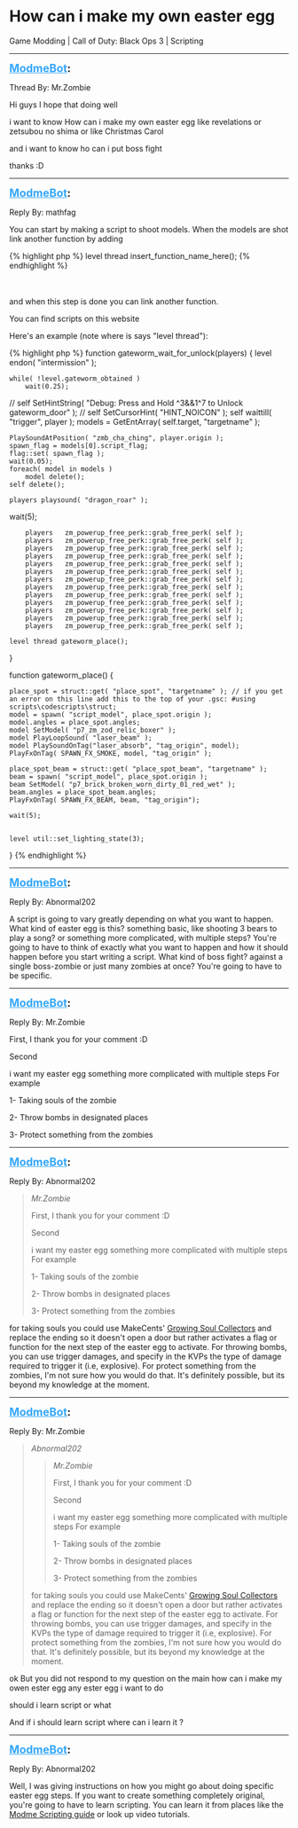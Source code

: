 # How can i make my own easter egg
Game Modding | Call of Duty: Black Ops 3 | Scripting

---
<strong style="font-size: 1.4em;"><span style="text-decoration: underline;text-decoration-color: #34a7f9;"><span style="color:#34a7f9;">ModmeBot</span></span>:</strong>

<p>Thread By: Mr.Zombie<br /><p style="text-align:left;">Hi guys I hope that doing well</p><p style="text-align:left;">i want to know How can i make my own easter egg like revelations or zetsubou no shima or like Christmas Carol</p><p style="text-align:left;">and i want to know ho can i put boss fight </p><p style="text-align:left;">thanks :D</p></p>

---
<strong style="font-size: 1.4em;"><span style="text-decoration: underline;text-decoration-color: #34a7f9;"><span style="color:#34a7f9;">ModmeBot</span></span>:</strong>

<p>Reply By: mathfag<br /><p style="text-align:left;">You can start by making a script to shoot models. When the models are shot link another function by adding </p>{% highlight php %}
level thread insert_function_name_here();
{% endhighlight %}
<br /><br /><br /><p style="text-align:left;">and when this step is done you can link another function.</p><p style="text-align:left;"></p><p style="text-align:left;">You can find scripts on this website</p><p style="text-align:left;"></p><p style="text-align:left;">Here&#39;s an example (note where is says &quot;level thread&quot;):</p>{% highlight php %}
function gateworm_wait_for_unlock(players)
{
    level endon( "intermission" );
      
    while( !level.gateworm_obtained )
        wait(0.25);
      
//    self SetHintString( "Debug: Press and Hold ^3&amp;&amp;1^7 to Unlock gateworm_door" );
//    self SetCursorHint( "HINT_NOICON" );
    self waittill( "trigger", player );
    models = GetEntArray( self.target, "targetname" );
    

    
    PlaySoundAtPosition( "zmb_cha_ching", player.origin );
    spawn_flag = models[0].script_flag;
    flag::set( spawn_flag );
    wait(0.05);
    foreach( model in models )
        model delete();
    self delete();

    players playsound( "dragon_roar" );



wait(5);

        players   zm_powerup_free_perk::grab_free_perk( self );
        players   zm_powerup_free_perk::grab_free_perk( self );
        players   zm_powerup_free_perk::grab_free_perk( self );
        players   zm_powerup_free_perk::grab_free_perk( self );
        players   zm_powerup_free_perk::grab_free_perk( self );
        players   zm_powerup_free_perk::grab_free_perk( self );
        players   zm_powerup_free_perk::grab_free_perk( self );
        players   zm_powerup_free_perk::grab_free_perk( self );
        players   zm_powerup_free_perk::grab_free_perk( self );
        players   zm_powerup_free_perk::grab_free_perk( self );
        players   zm_powerup_free_perk::grab_free_perk( self );
        players   zm_powerup_free_perk::grab_free_perk( self );
        players   zm_powerup_free_perk::grab_free_perk( self );

    level thread gateworm_place();

}


function gateworm_place()
{
   
    place_spot = struct::get( "place_spot", "targetname" ); // if you get an error on this line add this to the top of your .gsc: #using scripts\codescripts\struct;
    model = spawn( "script_model", place_spot.origin ); 
    model.angles = place_spot.angles;
    model SetModel( "p7_zm_zod_relic_boxer" );
    model PlayLoopSound( "laser_beam" );
    model PlaySoundOnTag("laser_absorb", "tag_origin", model); 
    PlayFxOnTag( SPAWN_FX_SMOKE, model, "tag_origin" ); 

    place_spot_beam = struct::get( "place_spot_beam", "targetname" ); 
    beam = spawn( "script_model", place_spot.origin ); 
    beam SetModel( "p7_brick_broken_worn_dirty_01_red_wet" );
    beam.angles = place_spot_beam.angles;
    PlayFxOnTag( SPAWN_FX_BEAM, beam, "tag_origin"); 

    wait(5);


    level util::set_lighting_state(3);

}
{% endhighlight %}
</p>

---
<strong style="font-size: 1.4em;"><span style="text-decoration: underline;text-decoration-color: #34a7f9;"><span style="color:#34a7f9;">ModmeBot</span></span>:</strong>

<p>Reply By: Abnormal202<br /><p style="text-align:left;">A script is going to vary greatly depending on what you want to happen. What kind of easter egg is this? something basic, like shooting 3 bears to play a song? or something more complicated, with multiple steps? You&#39;re going to have to think of exactly what you want to happen and how it should happen before you start writing a script. What kind of boss fight? against a single boss-zombie or just many zombies at once? You&#39;re going to have to be specific.</p></p>

---
<strong style="font-size: 1.4em;"><span style="text-decoration: underline;text-decoration-color: #34a7f9;"><span style="color:#34a7f9;">ModmeBot</span></span>:</strong>

<p>Reply By: Mr.Zombie<br /><p style="text-align:left;">First, I thank you for your comment :D</p><p style="text-align:left;">Second</p><p style="text-align:left;">i want my easter egg something more complicated with multiple steps For example<p style="text-align:left;"></p>1- Taking souls of the zombie</p><p style="text-align:left;">2- Throw bombs in designated places</p><p style="text-align:left;">3- Protect something from the zombies</p><p style="text-align:left;"></p><p style="text-align:left;"></p><p style="text-align:left;"><p style="text-align:left;"><p style="text-align:left;"><p style="text-align:left;"><p style="text-align:left;"></p></p></p></p><p style="text-align:left;"></p></p></p>

---
<strong style="font-size: 1.4em;"><span style="text-decoration: underline;text-decoration-color: #34a7f9;"><span style="color:#34a7f9;">ModmeBot</span></span>:</strong>

<p>Reply By: Abnormal202<br /><blockquote><em>Mr.Zombie</em><p style="text-align:left;">First, I thank you for your comment :D</p><p style="text-align:left;">Second</p><p style="text-align:left;">i want my easter egg something more complicated with multiple steps For example</p><p style="text-align:left;"></p><p style="text-align:left;">1- Taking souls of the zombie</p><p style="text-align:left;">2- Throw bombs in designated places</p><p style="text-align:left;">3- Protect something from the zombies</p><p style="text-align:left;"></p><p style="text-align:left;"></p><p style="text-align:left;"></p><p style="text-align:left;"></p></blockquote><p style="text-align:left;">for taking souls you could use MakeCents&#39; <a href="http://ugx-mods.com/forum/index.php/topic,14175.0.html">Growing Soul Collectors</a> and replace the ending so it doesn&#39;t open a door but rather activates a flag or function for the next step of the easter egg to activate. For throwing bombs, you can use trigger damages, and specify in the KVPs the type of damage required to trigger it (i.e, explosive). For protect something from the zombies, I&#39;m not sure how you would do that. It&#39;s definitely possible, but its beyond my knowledge at the moment.</p></p>

---
<strong style="font-size: 1.4em;"><span style="text-decoration: underline;text-decoration-color: #34a7f9;"><span style="color:#34a7f9;">ModmeBot</span></span>:</strong>

<p>Reply By: Mr.Zombie<br /><blockquote><em>Abnormal202</em><blockquote><em>Mr.Zombie</em><p style="text-align:left;">First, I thank you for your comment :D</p><p style="text-align:left;">Second</p><p style="text-align:left;">i want my easter egg something more complicated with multiple steps For example</p><p style="text-align:left;"></p><p style="text-align:left;">1- Taking souls of the zombie</p><p style="text-align:left;">2- Throw bombs in designated places</p><p style="text-align:left;">3- Protect something from the zombies</p><p style="text-align:left;"></p><p style="text-align:left;"></p><p style="text-align:left;"></p><p style="text-align:left;"></p></blockquote><p style="text-align:left;">for taking souls you could use MakeCents&#39; <a href="http://ugx-mods.com/forum/index.php/topic,14175.0.html">Growing Soul Collectors</a> and replace the ending so it doesn&#39;t open a door but rather activates a flag or function for the next step of the easter egg to activate. For throwing bombs, you can use trigger damages, and specify in the KVPs the type of damage required to trigger it (i.e, explosive). For protect something from the zombies, I&#39;m not sure how you would do that. It&#39;s definitely possible, but its beyond my knowledge at the moment.</p></blockquote><p style="text-align:left;">ok But you did not respond to my question on the main how can i make my owen ester egg any ester egg i want to do </p><p style="text-align:left;">should i learn script or what</p><p style="text-align:left;">And if i should learn script where can i learn it ?</p></p>

---
<strong style="font-size: 1.4em;"><span style="text-decoration: underline;text-decoration-color: #34a7f9;"><span style="color:#34a7f9;">ModmeBot</span></span>:</strong>

<p>Reply By: Abnormal202<br /><p style="text-align:left;">Well, I was giving instructions on how you might go about doing specific easter egg steps. If you want to create something completely original, you&#39;re going to have to learn scripting. You can learn it from places like the <a href="http://phabricator.aviacreations.com/w/black_ops_3/guides/scripting_guide/">Modme Scripting guide</a> or look up video tutorials.</p></p>
